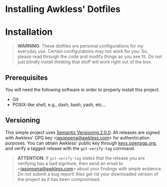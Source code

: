 <!--
SPDX-FileCopyrightText: 2023 Jason Pena <jasonpena@awkless.com>
SPDX-License-Identifier: MIT
-->

# Installing Awkless' Dotfiles

# Installation

> __WARNING__: These dotfiles are personal configurations for _my_ everyday use.
> Certain configurations may not work for you. So, please read through the code
> and modify things as you see fit. _Do not_ just blindly install thinking that
> stuff will work right out of the box.

## Prerequisites

You will need the following software in order to properly install this project:

- Git
- POSIX-like shell, e.g., dash, bash, yash, etc...

## Versioning

This simple project uses [Semantic Versioning 2.0.0][semver2]. All releases are
signed with Awkless' GPG key \<<jasonpena@awkless.com>\> for authentication
purposes. You can obtain Awkless' public key through [keys.openpgp.org][pgp],
and verify a tagged release with the `git-verify-tag` command.

> __ATTENTION__: If `git-verify-tag` states that the release you are verifying
> has a bad signiture, then send an email to \<<jasonpena@awkless.com>\> about
> your findings with ample evidence. _Do not_ submit a bug report! Also get rid
> your downloaded version of the project as it has been compromised.

[semver2]: https://semver.org
[pgp]: https://keys.openpgp.org/about/usage
